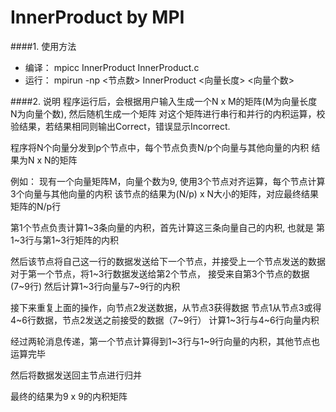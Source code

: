 # InnerProduct by MPI
####1. 使用方法

- 编译： mpicc InnerProduct InnerProduct.c
- 运行： mpirun -np <节点数> InnerProduct <向量长度> <向量个数>

####2. 说明
程序运行后，会根据用户输入生成一个N x M的矩阵(M为向量长度 N为向量个数), 然后随机生成一个矩阵
对这个矩阵进行串行和并行的内积运算，校验结果，若结果相同则输出Correct，错误显示Incorrect.

程序将N个向量分发到p个节点中，每个节点负责N/p个向量与其他向量的内积
结果为N x N的矩阵

例如：
现有一个向量矩阵M，向量个数为9, 使用3个节点对齐运算，每个节点计算3个向量与其他向量的内积
该节点的结果为(N/p) x N大小的矩阵，对应最终结果矩阵的N/p行

第1个节点负责计算1~3条向量的内积，首先计算这三条向量自己的内积, 也就是
第1~3行与第1~3行矩阵的内积

然后该节点将自己这一行的数据发送给下一个节点，并接受上一个节点发送的数据
对于第一个节点，将1~3行数据发送给第2个节点， 接受来自第3个节点的数据(7~9行)
然后计算1~3行向量与7~9行的内积

接下来重复上面的操作，向节点2发送数据，从节点3获得数据
节点1从节点3或得4~6行数据，节点2发送之前接受的数据（7~9行）
计算1~3行与4~6行向量内积

经过两轮消息传递，第一个节点计算得到1~3行与1~9行向量的内积，其他节点也运算完毕

然后将数据发送回主节点进行归并

最终的结果为9 x 9的内积矩阵

